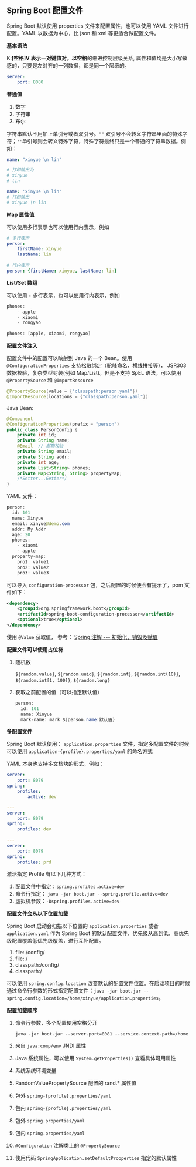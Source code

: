 ## Spring Boot 配置文件

Spring Boot 默认使用 properties 文件来配置属性，也可以使用 YAML 文件进行配置。YAML 以数据为中心，比 json 和 xml 等更适合做配置文件。

**基本语法**

K:**[空格]**V	表示一对键值对。以**空格**的缩进控制层级关系, 属性和值均是大小写敏感的，只要是左对齐的一列数据，都是同一个层级的。

```yaml
server: 
    port: 8080
```

**普通值**

1. 数字
2. 字符串
3. 布尔

字符串默认不用加上单引号或者双引号。`""` 双引号不会转义字符串里面的特殊字符；`''`单引号则会转义特殊字符，特殊字符最终只是一个普通的字符串数据。例如：

```yaml
name: "xinyue \n lin"

# 打印输出为
# xinyue
# lin

name: 'xinyue \n lin'
# 打印输出
# xinyue \n lin
```

**Map  属性值**

可以使用多行表示也可以使用行内表示，例如

```yaml
# 多行表示
person: 
    firstName: xinyue
    lastName: lin
    
# 行内表示
person: {firstName: xinyue, lastName: lin}
```

**List/Set 数组**

可以使用 `-` 多行表示，也可以使用行内表示，例如

```java
phones: 
    - apple
    - xiaomi
    - rongyao
    
phones: [apple, xiaomi, rongyao]
```



**配置文件注入**

配置文件中的配置可以映射到 Java 的一个 Bean。使用 `@ConfigurationProperties` 支持松散绑定（驼峰命名，横线拼接等）， JSR303 数据校验，复杂类型封装(例如 Map/List)。但是不支持 SpEL 语法。可以使用 `@PropertySource` 和 `@ImportResource`

```java
@PropertySource(value = {"classpath:person.yaml"})
@ImportResource(locations = {"classpath:person.yaml"})
```

Java Bean:

```java
@Component
@ConfigurationProperties(prefix = "person")
public class PersonConfig {
    private int id;
    private String name;
    @Email	// 邮箱校验
    private String email;
    private String addr;
    private int age;
    private List<String> phones;
    private Map<String, String> propertyMap;
    /*Setter...Getter*/   
}
```

YAML 文件：

```java
person:
  id: 101
  name: Xinyue
  email: xinyue@demo.com
  addr: My Addr
  age: 20
  phones:
    - xiaomi
    - apple
  property-map:
    pro1: value1
    pro2: value2
    pro3: value3
```

可以导入 `configuration-processor` 包，之后配置的时候便会有提示了，pom 文件如下：

```xml
<dependency>
    <groupId>org.springframework.boot</groupId>
    <artifactId>spring-boot-configuration-processor</artifactId>
    <optional>true</optional>
</dependency>
```



使用 `@Value` 获取值， 参考： [Spring 注解 --- 初始化、销毁及赋值](https://sangzhenya.com/html/article/102)



**配置文件可以使用占位符**

1. 随机数

   `${random.value}`, `${random.uuid}`, `${random.int}`, `${random.int(10)}`, `${random.int[1, 100]}`, `${random.long}`

2. 获取之前配置的值（可以指定默认值）

   ```java
   person:
     id: 101
     name: Xinyue
     mark-name: mark ${person.name:默认值}
   ```



**多配置文件**

Spring Boot 默认使用： `application.properties` 文件，指定多配置文件的时候可以使用 `application-{profile}.properties/yaml` 的命名方式

YAML 本身也支持多文档块的形式，例如：

```yaml
server: 
    port: 8079
spring: 
    profiles: 
        active: dev

---
server: 
    port: 8079
spring: 
    profiles: dev
    
---
server: 
    port: 8079
spring: 
    profiles: prd
```



激活指定 Profile 有以下几种方式：

1. 配置文件中指定：`spring.profiles.active=dev`
2. 命令行指定： `java -jar boot.jar --spring.profile.active=dev`
3. 虚拟机参数：`-Dspring.profiles.active=dev`



**配置文件会从以下位置加载**

Spring Boot 启动会扫描以下位置的 `application.properties` 或者 `application.yaml` 作为 Spring Boot 的默认配置文件，优先级从高到低，高优先级配置覆盖低优先级覆盖，进行互补配置。

1. file:./config/
2. file:./
3. classpath:/config/
4. classpath:/

可以使用 `spring.config.location` 改变默认的配置文件位置。在启动项目的时候通过命令行参数的形式指定配置文件：`java -jar boot.jar --spring.config.location=/home/xinyue/application.properties`。



**配置加载顺序**

1. 命令行参数，多个配置使用空格分开

   `java -jar boot.jar --server.port=8081 --service.context-path=/home`

2. 来自 `java:comp/env` JNDI 属性

3. Java 系统属性，可以使用 `System.getProperties()` 查看具体可用属性

4. 系统系统环境变量

5. RandomValuePropertySource 配置的 rand.* 属性值

6. 包外 `spring-{profile}.properties/yaml`

7. 包内 `spring-{profile}.properties/yaml`

8. 包外 `spring.properties/yaml`

9. 包内 `spring.properties/yaml`

10. `@Configuration` 注解类上的 `@PropertySource`

11. 使用代码 `SpringApplication.setDefaultProoperties` 指定的默认属性



